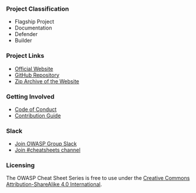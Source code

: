 ### Project Classification

- <i class="fas fa-flag" style="color:#2ADA08;"></i> Flagship Project
- <i class="fas fa-book" style="color:#233e81;"></i> Documentation
- <i class="fas fa-shield-alt" style="color:#233e81;"></i> Defender
- <i class="fas fa-toolbox" style="color:#233e81;"></i> Builder

### Project Links

- [Official Website](https://cheatsheetseries.owasp.org)
- [GitHub Repository](https://github.com/OWASP/CheatSheetSeries)
- [Zip Archive of the Website](https://cheatsheetseries.owasp.org/bundle.zip)

### Getting Involved

- [Code of Conduct](https://github.com/OWASP/CheatSheetSeries/blob/master/CODE_OF_CONDUCT.md)
- [Contribution Guide](https://github.com/OWASP/CheatSheetSeries/blob/master/CONTRIBUTING.md)

### Slack

- [Join OWASP Group Slack](https://owasp.org/slack/invite)
- [Join #cheatsheets channel](https://owasp.slack.com/messages/C073YNUQG)

### Licensing

The OWASP Cheat Sheet Series is free to use under the [Creative Commons Attribution-ShareAlike 4.0 International](https://creativecommons.org/licenses/by-sa/4.0/).
